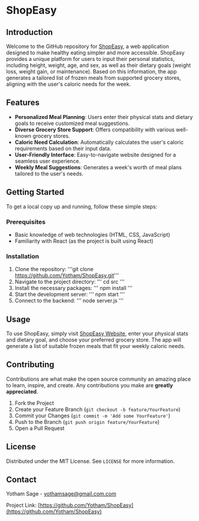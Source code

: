# ShopEasy

## Introduction

Welcome to the GitHub repository for [ShopEasy](https://shop-ez.netlify.app/), a web application designed to make healthy eating simpler and more accessible. ShopEasy provides a unique platform for users to input their personal statistics, including height, weight, age, and sex, as well as their dietary goals (weight loss, weight gain, or maintenance). Based on this information, the app generates a tailored list of frozen meals from supported grocery stores, aligning with the user's caloric needs for the week.

## Features

- **Personalized Meal Planning**: Users enter their physical stats and dietary goals to receive customized meal suggestions.
- **Diverse Grocery Store Support**: Offers compatibility with various well-known grocery stores.
- **Caloric Need Calculation**: Automatically calculates the user's caloric requirements based on their input data.
- **User-Friendly Interface**: Easy-to-navigate website designed for a seamless user experience.
- **Weekly Meal Suggestions**: Generates a week's worth of meal plans tailored to the user's needs.

## Getting Started

To get a local copy up and running, follow these simple steps:

### Prerequisites

- Basic knowledge of web technologies (HTML, CSS, JavaScript)
- Familiarity with React (as the project is built using React)

### Installation

1. Clone the repository:
'''git clone https://github.com/Yotham/ShopEasy.git'''
3. Navigate to the project directory:
'''
cd src
'''
4. Install the necessary packages:
'''
npm install
'''
5. Start the development server:
'''
npm start
'''
6. Connect to the backend:
'''
node server.js
'''
## Usage

To use ShopEasy, simply visit [ShopEasy Website](https://shop-ez.netlify.app/), enter your physical stats and dietary goal, and choose your preferred grocery store. The app will generate a list of suitable frozen meals that fit your weekly caloric needs.

## Contributing

Contributions are what make the open source community an amazing place to learn, inspire, and create. Any contributions you make are **greatly appreciated**.

1. Fork the Project
2. Create your Feature Branch (`git checkout -b feature/YourFeature`)
3. Commit your Changes (`git commit -m 'Add some YourFeature'`)
4. Push to the Branch (`git push origin feature/YourFeature`)
5. Open a Pull Request

## License

Distributed under the MIT License. See `LICENSE` for more information.

## Contact

Yotham Sage - [yothamsage@gmail.com.com](mailto:yothamsage@gmail.com.com)

Project Link: [https://github.com/Yotham/ShopEasy](https://github.com/Yotham/ShopEasy)
